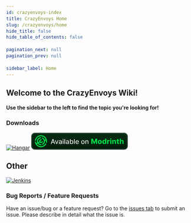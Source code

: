 ```yaml
---
id: crazyenvoys-index
title: CrazyEnvoys Home
slug: /crazyenvoys/home
hide_title: false
hide_table_of_contents: false

pagination_next: null
pagination_prev: null

sidebar_label: Home
---
```

## Welcome to the CrazyEnvoys Wiki!
#### Use the sidebar to the left to find the topic you're looking for!

### Downloads
[![Hangar](https://raw.githubusercontent.com/intergrav/devins-badges/v3/assets/compact/available/hangar_46h.png)](https://hangar.papermc.io/CrazyCrew/CrazyEnvoys)
[![Modrinth](https://raw.githubusercontent.com/intergrav/devins-badges/v3/assets/compact/available/modrinth_46h.png)](https://modrinth.com/plugin/crazyenvoys)

## Other
[![Jenkins](https://www.jenkins.io/images/logo-title-opengraph.png)](https://ci.crazycrew.us/view/crazycrew/job/CrazyEnvoys/)

### Bug Reports / Feature Requests
Have an issue/bug or a feature request? Go to the [issues tab](https://github.com/Crazy-Crew/CrazyEnvoys/issues) to submit an issue. Please describe in detail what the issue is.